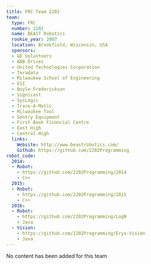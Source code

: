 ```yaml
---
title: FRC Team 2202
team:
  type: FRC
  number: 2202
  name: BEAST Robotics
  rookie_year: 2007
  location: Brookfield, Wisconsin, USA
  sponsors:
  - GE Volunteers
  - ABB Drives
  - United Technologies Corporation
  - Teradata
  - Milwaukee School of Engineering
  - ESI
  - Boyle-Frederickson
  - Signicast
  - SysLogic
  - Trace-A-Matic
  - Milwaukee Tool
  - Sentry Equipment
  - First Bank Financial Centre
  - East High
  - Central High
  links:
    Website: http://www.beastrobotics.com/
    Github: https://github.com/2202Programming
robot_code:
  2014:
  - Robot:
    - https://github.com/2202Programming/2014
    - C++
  2015:
  - Robot:
    - https://github.com/2202Programming/2015
    - C++
  2016:
  - Robot:
    - https://github.com/2202Programming/LogN
    - Java
  - Vision:
    - https://github.com/2202Programming/Eryx-Vision
    - Java
---
```


No content has been added for this team
